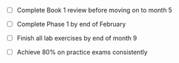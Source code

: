 - [ ] Complete Book 1 review before moving on to month 5
- [ ] Complete Phase 1 by end of February
- [ ] Finish all lab exercises by end of month 9
- [ ] Achieve 80% on practice exams consistently 

